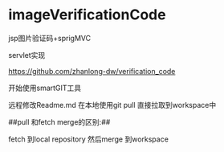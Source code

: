 # imageVerificationCode
jsp图片验证码+sprigMVC


servlet实现

https://github.com/zhanlong-dw/verification_code


开始使用smartGIT工具

远程修改Readme.md  在本地使用git pull 直接拉取到workspace中

##pull 和fetch merge的区别:##

fetch 到local repository  然后merge 到workspace 
